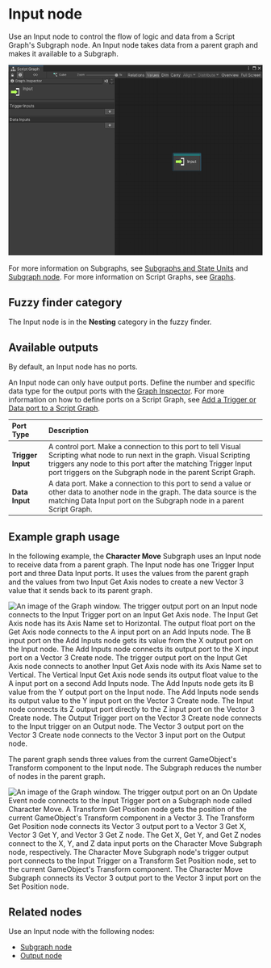 # Input node

Use an Input node to control the flow of logic and data from a Script Graph's Subgraph node. An Input node takes data from a parent graph and makes it available to a Subgraph.

![An image of the Graph window that displays a default Input node and the Graph Inspector.](images/vs-nesting-input-node.png)

For more information on Subgraphs, see [Subgraphs and State Units](vs-nesting-subgraphs-state-units.md) and [Subgraph node](vs-nesting-subgraph-node.md). For more information on Script Graphs, see [Graphs](vs-graph-types.md).

## Fuzzy finder category 

The Input node is in the **Nesting** category in the fuzzy finder. 

## Available outputs

By default, an Input node has no ports.

An Input node can only have output ports. Define the number and specific data type for the output ports with the [Graph Inspector](vs-interface-overview.md#the-graph-inspector). For more information on how to define ports on a Script Graph, see [Add a Trigger or Data port to a Script Graph](vs-nesting-add-triggers-data-graph.md).

| **Port Type**      | **Description**       |
| :-------------     | :-------------------- |
| **Trigger Input**  | A control port. Make a connection to this port to tell Visual Scripting what node to run next in the graph. Visual Scripting triggers any node to this port after the matching Trigger Input port triggers on the Subgraph node in the parent Script Graph. |
| **Data Input**     | A data port. Make a connection to this port to send a value or other data to another node in the graph. The data source is the matching Data Input port on the Subgraph node in a parent Script Graph. |

## Example graph usage 

In the following example, the **Character Move** Subgraph uses an Input node to receive data from a parent graph. The Input node has one Trigger Input port and three Data Input ports. It uses the values from the parent graph and the values from two Input Get Axis nodes to create a new Vector 3 value that it sends back to its parent graph. 

![An image of the Graph window. The trigger output port on an Input node connects to the Input Trigger port on an Input Get Axis node. The Input Get Axis node has its Axis Name set to Horizontal. The output float port on the Get Axis node connects to the A input port on an Add Inputs node. The B input port on the Add Inputs node gets its value from the X output port on the Input node. The Add Inputs node connects its output port to the X input port on a Vector 3 Create node. The trigger output port on the Input Get Axis node connects to another Input Get Axis node with its Axis Name set to Vertical. The Vertical Input Get Axis node sends its output float value to the A input port on a second Add Inputs node. The Add Inputs node gets its B value from the Y output port on the Input node. The Add Inputs node sends its output value to the Y input port on the Vector 3 Create node. The Input node connects its Z output port directly to the Z input port on the Vector 3 Create node. The Output Trigger port on the Vector 3 Create node connects to the Input trigger on an Output node. The Vector 3 output port on the Vector 3 Create node connects to the Vector 3 input port on the Output node.](images/vs-nesting-input-node-example.png)

The parent graph sends three values from the current GameObject's Transform component to the Input node. The Subgraph reduces the number of nodes in the parent graph. 

![An image of the Graph window. The trigger output port on an On Update Event node connects to the Input Trigger port on a Subgraph node called Character Move. A Transform Get Position node gets the position of the current GameObject's Transform component in a Vector 3. The Transform Get Position node connects its Vector 3 output port to a Vector 3 Get X, Vector 3 Get Y, and Vector 3 Get Z node. The Get X, Get Y, and Get Z nodes connect to the X, Y, and Z data input ports on the Character Move Subgraph node, respectively. The Character Move Subgraph node's trigger output port connects to the Input Trigger on a Transform Set Position node, set to the current GameObject's Transform component. The Character Move Subgraph connects its Vector 3 output port to the Vector 3 input port on the Set Position node.](images/vs-subgraph-node-use-example.png)

## Related nodes 

Use an Input node with the following nodes: 

- [Subgraph node](vs-nesting-subgraph-node.md)
- [Output node](vs-nesting-output-node.md)